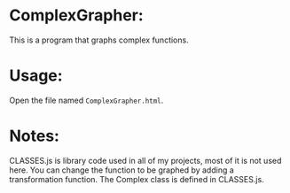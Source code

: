 # ComplexGrapher:
This is a program that graphs complex functions.

# Usage:
Open the file named `ComplexGrapher.html`.

# Notes:
CLASSES.js is library code used in all of my projects, most of it is not used here.
You can change the function to be graphed by adding a transformation function.
The Complex class is defined in CLASSES.js.